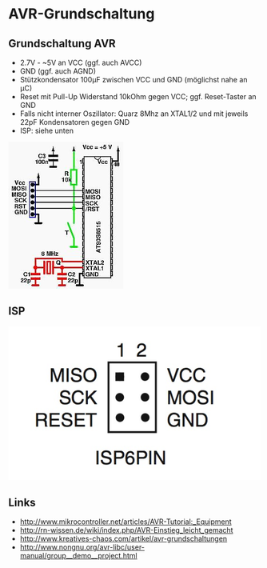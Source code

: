 AVR-Grundschaltung
==================

Grundschaltung AVR
------------------

* 2.7V - ~5V an VCC (ggf. auch AVCC)
* GND (ggf. auch AGND)
* Stützkondensator 100µF zwischen VCC und GND (möglichst nahe an µC)
* Reset mit Pull-Up Widerstand 10kOhm gegen VCC; ggf. Reset-Taster an GND
* Falls nicht interner Oszillator: Quarz 8Mhz an XTAL1/2 und mit jeweils 22pF Kondensatoren gegen GND
* ISP: siehe unten


![Quelle unbekannt](img/avr-grundschaltung/avrgrundschaltung.jpg)

ISP
---
![ISP 6-Pin](img/avr-grundschaltung/isp_6pin.jpg)

Links
-----
* http://www.mikrocontroller.net/articles/AVR-Tutorial:_Equipment
* http://rn-wissen.de/wiki/index.php/AVR-Einstieg_leicht_gemacht
* http://www.kreatives-chaos.com/artikel/avr-grundschaltungen
* http://www.nongnu.org/avr-libc/user-manual/group__demo__project.html
